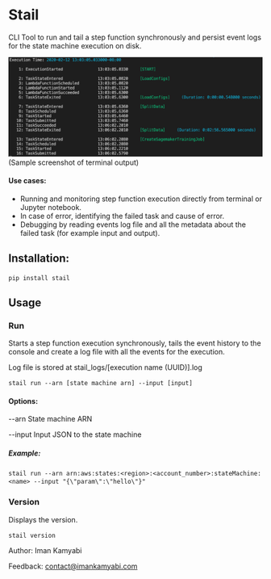 # Stail
CLI Tool to run and tail a step function synchronously and persist event logs for the state machine execution on disk.

![Screenshot](https://raw.githubusercontent.com/imankamyabi/stail/master/images/console-screenshot.png)
(Sample screenshot of terminal output)

#### Use cases:
- Running and monitoring step function execution directly from terminal or Jupyter notebook.
- In case of error, identifying the failed task and cause of error.
- Debugging by reading events log file and all the metadata about the failed task (for example input and output).

## Installation:
```shell
pip install stail
```

## Usage

### Run
Starts a step function execution synchronously, tails the event history to the console and create a log file with all the events for the execution.

Log file is stored at stail_logs/[execution name (UUID)].log 

```shell
stail run --arn [state machine arn] --input [input]
```
#### Options:
  --arn  State machine ARN
   
  --input Input JSON to the state machine

##### Example:
```shell
stail run --arn arn:aws:states:<region>:<account_number>:stateMachine:<name> --input "{\"param\":\"hello\"}"
```

### Version
Displays the version.
```shell
stail version
```

Author: Iman Kamyabi
 
Feedback: contact@imankamyabi.com